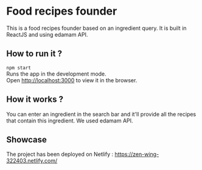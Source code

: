 # Food recipes founder

This is a food recipes founder based on an ingredient query. It is built in ReactJS and using edamam API.

## How to run it ?
`npm start` <br />
Runs the app in the development mode.<br>
Open [http://localhost:3000](http://localhost:3000) to view it in the browser.

## How it works ? <br />
You can enter an ingredient in the search bar and it'll provide all the recipes that contain this ingredient. We used edamam API.

## Showcase
The project has been deployed on Netlify : https://zen-wing-322403.netlify.com/
